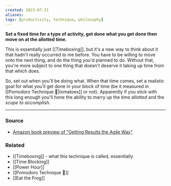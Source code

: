 ```yaml
---
created: 2023-07-31
aliases: 
tags: [productivity, technique, philosophy]
---
```

**Set a fixed time for a type of activity, get done what you get done then move on at the allotted time.**

This is essentially just [[Timeboxing]], but it's a new way to think about it that hadn't really occurred to me before. You have to be willing to move onto the next thing, and do the thing you'd planned to do. Without that, you're more subject to one thing that doesn't deserve it taking up time from that which does. 

So, set out when you'll be doing what. When that time comes, set a realistic goal for what you'll get done in your block of time (be it measured in [[Pomodoro Technique 🍅|tomatoes]] or not). Apparently if you stick with this long enough you'll hone the ability to marry up the *time allotted* and the *scope to accomplish*. 

****
### Source
- [Amazon book preview of "Getting Results the Agile Way"](https://www.amazon.com/Getting-Results-Agile-Way-Personal/dp/0984548203/ref=as_li_ss_tl?ie=UTF8&qid=1510672839&sr=8-1&keywords=the+agile+way&linkCode=sl1&tag=james0f8-20&linkId=e438d446cf2a81bec7acc52b0770e6b2&asin=0984548203&revisionId=&format=4&depth=1)

### Related
- [[Timeboxing]] - what this technique is called, essentially
- [[Time Blocking]]
- [[Power Hour]]
- [[Pomodoro Technique 🍅]]
- [[Eat the Frog]]
 